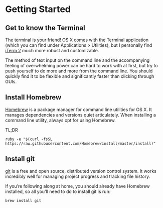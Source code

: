 Getting Started
===============

Get to know the Terminal
------------------------

The terminal is your friend! OS X comes with the Terminal application (which you can find under Applications > Utilities), but I personally find [iTerm 2](http://iterm2.com/) much more robust and customizable.

The method of text input on the command line and the accompanying feeling of overwhelming power can be hard to work with at first, but try to push yourself to do more and more from the command line. You should quickly find it to be flexible and significantly faster than clicking through GUIs.

Install Homebrew
----------------

[Homebrew](http://brew.sh/) is a package manager for command line utilities for OS X. It manages dependencies and versions quiet articulately. When installing a command line utility, always opt for using Homebrew.

TL;DR

`ruby -e "$(curl -fsSL https://raw.githubusercontent.com/Homebrew/install/master/install)"`

Install git
-----------

[git](http://git-scm.com/) is a free and open source, distributed version control system. It works incredibly well for managing project progress and tracking file history.

If you’re following along at home, you should already have Homebrew installed, so all you'll need to do to install git is run:

`brew install git`
